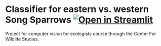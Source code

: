 # Classifier for eastern vs. western Song Sparrows [![Open in Streamlit](https://static.streamlit.io/badges/streamlit_badge_black_white.svg)](https://robillarda-cws-streamlit-example-streamlit-app-nukf91.streamlit.app/)

Project for computer vision for ecologists course through the Center For Wildlife Studies.
